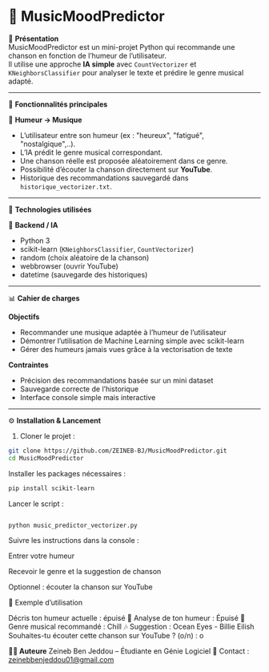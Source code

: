 # 🎵 MusicMoodPredictor

📌 **Présentation**  
MusicMoodPredictor est un mini-projet Python qui recommande une chanson en fonction de l’humeur de l’utilisateur.  
Il utilise une approche **IA simple** avec `CountVectorizer` et `KNeighborsClassifier` pour analyser le texte et prédire le genre musical adapté.

---

🚀 **Fonctionnalités principales**

👤 **Humeur → Musique**

- L’utilisateur entre son humeur (ex : "heureux", "fatigué", "nostalgique",..).
- L’IA prédit le genre musical correspondant.
- Une chanson réelle est proposée aléatoirement dans ce genre.
- Possibilité d’écouter la chanson directement sur **YouTube**.
- Historique des recommandations sauvegardé dans `historique_vectorizer.txt`.

---

🧱 **Technologies utilisées**

🔧 **Backend / IA**

- Python 3
- scikit-learn (`KNeighborsClassifier`, `CountVectorizer`)
- random (choix aléatoire de la chanson)
- webbrowser (ouvrir YouTube)
- datetime (sauvegarde des historiques)

---

📊 **Cahier de charges**

**Objectifs**

- Recommander une musique adaptée à l’humeur de l’utilisateur
- Démontrer l’utilisation de Machine Learning simple avec scikit-learn
- Gérer des humeurs jamais vues grâce à la vectorisation de texte

**Contraintes**

- Précision des recommandations basée sur un mini dataset
- Sauvegarde correcte de l’historique
- Interface console simple mais interactive

---

⚙️ **Installation & Lancement**

1. Cloner le projet :

```bash
git clone https://github.com/ZEINEB-BJ/MusicMoodPredictor.git
cd MusicMoodPredictor
```

Installer les packages nécessaires :

```bash
pip install scikit-learn
```

Lancer le script :

```bash

python music_predictor_vectorizer.py

```
Suivre les instructions dans la console :

Entrer votre humeur

Recevoir le genre et la suggestion de chanson

Optionnel : écouter la chanson sur YouTube

📄 Exemple d’utilisation

Décris ton humeur actuelle : épuisé
🧠 Analyse de ton humeur : Épuisé
🎵 Genre musical recommandé : Chill
🎶 Suggestion : Ocean Eyes - Billie Eilish
Souhaites-tu écouter cette chanson sur YouTube ? (o/n) : o


**👩‍💻 Auteure**
Zeineb Ben Jeddou – Étudiante en Génie Logiciel
📧 Contact : zeinebbenjeddou01@gmail.com

